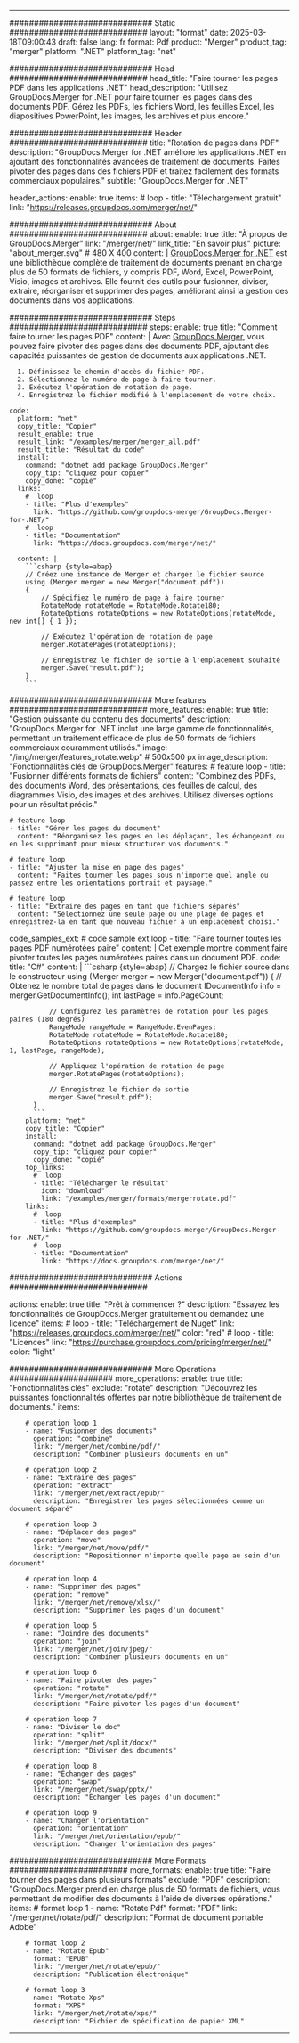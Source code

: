 
---
############################# Static ############################
layout: "format"
date:  2025-03-18T09:00:43
draft: false
lang: fr
format: Pdf
product: "Merger"
product_tag: "merger"
platform: ".NET"
platform_tag: "net"

############################# Head ############################
head_title: "Faire tourner les pages PDF dans les applications .NET"
head_description: "Utilisez GroupDocs.Merger for .NET pour faire tourner les pages dans des documents PDF. Gérez les PDFs, les fichiers Word, les feuilles Excel, les diapositives PowerPoint, les images, les archives et plus encore."

############################# Header ############################
title: "Rotation de pages dans PDF" 
description: "GroupDocs.Merger for .NET améliore les applications .NET en ajoutant des fonctionnalités avancées de traitement de documents. Faites pivoter des pages dans des fichiers PDF et traitez facilement des formats commerciaux populaires."
subtitle: "GroupDocs.Merger for .NET" 

header_actions:
  enable: true
  items:
    #  loop
    - title: "Téléchargement gratuit"
      link: "https://releases.groupdocs.com/merger/net/"
      
############################# About ############################
about:
    enable: true
    title: "À propos de GroupDocs.Merger"
    link: "/merger/net/"
    link_title: "En savoir plus"
    picture: "about_merger.svg" # 480 X 400
    content: |
       [GroupDocs.Merger for .NET](/merger/net/) est une bibliothèque complète de traitement de documents prenant en charge plus de 50 formats de fichiers, y compris PDF, Word, Excel, PowerPoint, Visio, images et archives. Elle fournit des outils pour fusionner, diviser, extraire, réorganiser et supprimer des pages, améliorant ainsi la gestion des documents dans vos applications.

############################# Steps ############################
steps:
    enable: true
    title: "Comment faire tourner les pages PDF"
    content: |
      Avec [GroupDocs.Merger](/merger/net/), vous pouvez faire pivoter des pages dans des documents PDF, ajoutant des capacités puissantes de gestion de documents aux applications .NET.
      
      1. Définissez le chemin d'accès du fichier PDF.
      2. Sélectionnez le numéro de page à faire tourner.
      3. Exécutez l'opération de rotation de page.
      4. Enregistrez le fichier modifié à l'emplacement de votre choix.
   
    code:
      platform: "net"
      copy_title: "Copier"
      result_enable: true
      result_link: "/examples/merger/merger_all.pdf"
      result_title: "Résultat du code"
      install:
        command: "dotnet add package GroupDocs.Merger"
        copy_tip: "cliquez pour copier"
        copy_done: "copié"
      links:
        #  loop
        - title: "Plus d'exemples"
          link: "https://github.com/groupdocs-merger/GroupDocs.Merger-for-.NET/"
        #  loop
        - title: "Documentation"
          link: "https://docs.groupdocs.com/merger/net/"
          
      content: |
        ```csharp {style=abap}
        // Créez une instance de Merger et chargez le fichier source
        using (Merger merger = new Merger("document.pdf"))
        {
            // Spécifiez le numéro de page à faire tourner
            RotateMode rotateMode = RotateMode.Rotate180;
            RotateOptions rotateOptions = new RotateOptions(rotateMode, new int[] { 1 });

            // Exécutez l'opération de rotation de page
            merger.RotatePages(rotateOptions);

            // Enregistrez le fichier de sortie à l'emplacement souhaité
            merger.Save("result.pdf");
        }
        ```            

############################# More features ############################
more_features:
  enable: true
  title: "Gestion puissante du contenu des documents"
  description: "GroupDocs.Merger for .NET inclut une large gamme de fonctionnalités, permettant un traitement efficace de plus de 50 formats de fichiers commerciaux couramment utilisés."
  image: "/img/merger/features_rotate.webp" # 500x500 px
  image_description: "Fonctionnalités clés de GroupDocs.Merger"
  features:
    # feature loop
    - title: "Fusionner différents formats de fichiers"
      content: "Combinez des PDFs, des documents Word, des présentations, des feuilles de calcul, des diagrammes Visio, des images et des archives. Utilisez diverses options pour un résultat précis."

    # feature loop
    - title: "Gérer les pages du document"
      content: "Réorganisez les pages en les déplaçant, les échangeant ou en les supprimant pour mieux structurer vos documents."

    # feature loop
    - title: "Ajuster la mise en page des pages"
      content: "Faites tourner les pages sous n'importe quel angle ou passez entre les orientations portrait et paysage."

    # feature loop
    - title: "Extraire des pages en tant que fichiers séparés"
      content: "Sélectionnez une seule page ou une plage de pages et enregistrez-la en tant que nouveau fichier à un emplacement choisi."
      
  code_samples_ext:
    # code sample ext loop
    - title: "Faire tourner toutes les pages PDF numérotées paire"
      content: |
        Cet exemple montre comment faire pivoter toutes les pages numérotées paires dans un document PDF.
      code:
        title: "C#"
        content: |
          ```csharp {style=abap}
          // Chargez le fichier source dans le constructeur
          using (Merger merger = new Merger("document.pdf"))
          {
              // Obtenez le nombre total de pages dans le document
              IDocumentInfo info = merger.GetDocumentInfo();
              int lastPage = info.PageCount;

              // Configurez les paramètres de rotation pour les pages paires (180 degrés)
              RangeMode rangeMode = RangeMode.EvenPages;
              RotateMode rotateMode = RotateMode.Rotate180;
              RotateOptions rotateOptions = new RotateOptions(rotateMode, 1, lastPage, rangeMode);
          
              // Appliquez l'opération de rotation de page
              merger.RotatePages(rotateOptions);

              // Enregistrez le fichier de sortie
              merger.Save("result.pdf");
          }
          ```
        platform: "net"
        copy_title: "Copier"
        install:
          command: "dotnet add package GroupDocs.Merger"
          copy_tip: "cliquez pour copier"
          copy_done: "copié"
        top_links:
          #  loop
          - title: "Télécharger le résultat"
            icon: "download"
            link: "/examples/merger/formats/mergerrotate.pdf"
        links:
          #  loop
          - title: "Plus d'exemples"
            link: "https://github.com/groupdocs-merger/GroupDocs.Merger-for-.NET/"
          #  loop
          - title: "Documentation"
            link: "https://docs.groupdocs.com/merger/net/"
            

            


############################# Actions ############################

actions:
  enable: true
  title: "Prêt à commencer ?"
  description: "Essayez les fonctionnalités de GroupDocs.Merger gratuitement ou demandez une licence"
  items:
    #  loop
    - title: "Téléchargement de Nuget"
      link: "https://releases.groupdocs.com/merger/net/"
      color: "red"
        #  loop
    - title: "Licences"
      link: "https://purchase.groupdocs.com/pricing/merger/net/"
      color: "light"


############################# More Operations #####################
more_operations:
    enable: true
    title: "Fonctionnalités clés"
    exclude: "rotate"
    description: "Découvrez les puissantes fonctionnalités offertes par notre bibliothèque de traitement de documents."
    items: 
          
        # operation loop 1
        - name: "Fusionner des documents"
          operation: "combine"
          link: "/merger/net/combine/pdf/"
          description: "Combiner plusieurs documents en un"

        # operation loop 2
        - name: "Extraire des pages"
          operation: "extract"
          link: "/merger/net/extract/epub/"
          description: "Enregistrer les pages sélectionnées comme un document séparé"

        # operation loop 3
        - name: "Déplacer des pages"
          operation: "move"
          link: "/merger/net/move/pdf/"
          description: "Repositionner n'importe quelle page au sein d'un document"

        # operation loop 4
        - name: "Supprimer des pages"
          operation: "remove"
          link: "/merger/net/remove/xlsx/"
          description: "Supprimer les pages d'un document"

        # operation loop 5
        - name: "Joindre des documents"
          operation: "join"
          link: "/merger/net/join/jpeg/"
          description: "Combiner plusieurs documents en un"

        # operation loop 6
        - name: "Faire pivoter des pages"
          operation: "rotate"
          link: "/merger/net/rotate/pdf/"
          description: "Faire pivoter les pages d'un document"

        # operation loop 7
        - name: "Diviser le doc"
          operation: "split"
          link: "/merger/net/split/docx/"
          description: "Diviser des documents"

        # operation loop 8
        - name: "Échanger des pages"
          operation: "swap"
          link: "/merger/net/swap/pptx/"
          description: "Échanger les pages d'un document"

        # operation loop 9
        - name: "Changer l'orientation"
          operation: "orientation"
          link: "/merger/net/orientation/epub/"
          description: "Changer l'orientation des pages"
          
        
          
############################# More Formats ########################
more_formats:
    enable: true
    title: "Faire tourner des pages dans plusieurs formats"
    exclude: "PDF"
    description: "GroupDocs.Merger prend en charge plus de 50 formats de fichiers, vous permettant de modifier des documents à l'aide de diverses opérations."
    items: 
        # format loop 1
        - name: "Rotate Pdf"
          format: "PDF"
          link: "/merger/net/rotate/pdf/"
          description: "Format de document portable Adobe"

        # format loop 2
        - name: "Rotate Epub"
          format: "EPUB"
          link: "/merger/net/rotate/epub/"
          description: "Publication électronique"

        # format loop 3
        - name: "Rotate Xps"
          format: "XPS"
          link: "/merger/net/rotate/xps/"
          description: "Fichier de spécification de papier XML"


---